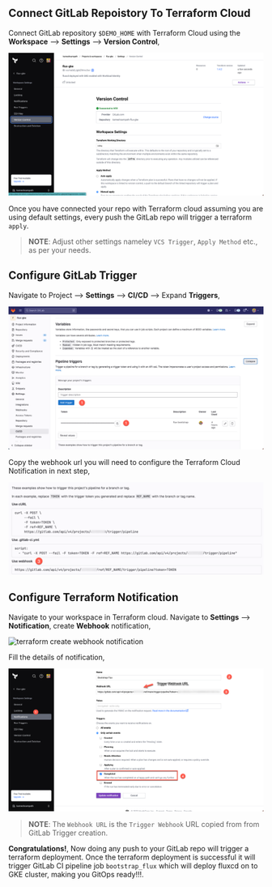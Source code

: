 ## Connect GitLab Repoistory To Terraform Cloud

Connect GitLab repository `$DEMO_HOME` with Terraform Cloud using the **Workspace** --> **Settings** --> **Version Control**,

![Terraform Cloud Version Control](/docs/images/tfcloud-vcs.png)

Once you have connected your repo with Terraform cloud assuming you are using default settings, every push the GitLab repo will trigger a terraform `apply`.

>**NOTE**: Adjust other settings nameley `VCS Trigger`, `Apply Method` etc., as per your needs.

## Configure GitLab Trigger

Navigate to Project --> **Settings** --> **CI/CD** --> Expand **Triggers**,

![add trigger](/docs/images/add-trigger-1.png)

Copy the webhook url you will need to configure the Terraform Cloud Notification in next step,

![copy webhook](/docs/images/copy-webhook.png)

## Configure Terraform Notification

Navigate to your workspace in Terraform cloud. Navigate to **Settings** --> **Notification**, create **Webhook** notification,

![terraform create webhook notification](/docs/images/tf-webhook-notification.png.png)

Fill the details of notification,

![terraform webhook notification](/docs/images/tf-webhook-notification-details.png)

>**NOTE**: The `Webhook URL` is the `Trigger Webhook` URL copied from from GitLab Trigger creation.

**Congratulations!**, Now doing any push to your GitLab repo will trigger a terraform deployment. Once the terraform deployment is successful it will trigger GitLab CI pipeline job `bootstrap_flux` which will deploy fluxcd on to GKE cluster, making you GitOps ready!!!.
